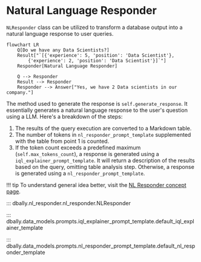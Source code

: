 # Natural Language Responder

`NLResponder` class can be utilized to transform a database output into a natural language response to user queries.

```mermaid
flowchart LR
    Q[Do we have any Data Scientists?]
    Result["`[{'experience': 5, 'position': 'Data Scientist'},
        {'experience': 2, 'position': 'Data Scientist'}]`"]
    Responder[Natural Language Responder]

    Q --> Responder
    Result --> Responder
    Responder --> Answer["Yes, we have 2 Data scientists in our company."]
```

The method used to generate the response is `self.generate_response`. It essentially generates a natural language response to the user's question using a LLM. Here's a breakdown of the steps:

1. The results of the query execution are converted to a Markdown table.
2. The number of tokens in `nl_responder_prompt_template` supplemented with the table from point 1 is counted.
3. If the token count exceeds a predefined maximum (`self.max_tokens_count`), a response is generated using a `iql_explainer_prompt_template`.
It will return a description of the results based on the query, omitting table analysis step.
Otherwise, a response is generated using a `nl_responder_prompt_template`.

!!! tip
    To understand general idea better, visit the [NL Responder concept page](../concepts/nl_responder.md).

::: dbally.nl_responder.nl_responder.NLResponder

::: dbally.data_models.prompts.iql_explainer_prompt_template.default_iql_explainer_template

::: dbally.data_models.prompts.nl_responder_prompt_template.default_nl_responder_template
